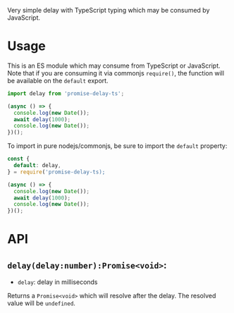 Very simple delay with TypeScript typing which may be consumed by JavaScript.

# Usage

This is an ES module which may consume from TypeScript or JavaScript.
Note that if you are consuming it via commonjs `require()`, the function will be available on the `default` export.

```ts
import delay from 'promise-delay-ts';

(async () => {
  console.log(new Date());
  await delay(1000);
  console.log(new Date());
})();
```

To import in pure nodejs/commonjs, be sure to import the `default` property:

```js
const {
  default: delay,
} = require('promise-delay-ts);

(async () => {
  console.log(new Date());
  await delay(1000);
  console.log(new Date());
})();
```

# API

## `delay(delay:number):Promise<void>`:

* `delay`: delay in milliseconds

Returns a `Promise<void>` which will resolve after the delay.
The resolved value will be `undefined`.
